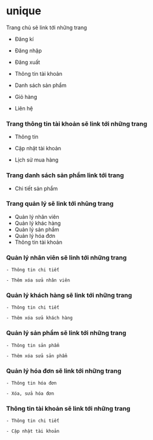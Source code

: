# unique
Trang chủ sẽ link tới những trang

  - Đăng kí
  
  - Đăng nhập
  
  - Đăng xuất
  
  - Thông tin tài khoản
  
  - Danh sách sản phẩm
  
  - Giỏ hàng
  
  - Liên hệ

### Trang thông tin tài khoản sẽ link tới những trang

  - Thông tin
  
  - Cập nhật tài khoản
  
  - Lịch sử mua hàng
 
 ### Trang danh sách sản phẩm link tới trang
  
  - Chi tiết sản phẩm

### Trang quản lý sẽ link tới nhũng trang

  - Quản lý nhân viên
  - Quản lý khác hàng
  - Quản lý sản phẩm
  - Quản lý hóa đơn
  - Thông tin tài khoản
  
  ### Quản lý nhân viên sẽ linh tới những trang
    
    - Thông tin chi tiết
    
    - Thêm xóa sửa nhân viên
  
  ### Quản lý khách hàng sẽ link tới những trang
    
    - Thông tin chi tiết
    
    - Thêm xóa sửa khách hàng
    
  ### Quản lý sản phẩm sẽ link tới những trang
    
    - Thông tin sản phẩm
    
    - Thêm xóa sửa sản phẩm
  
  ### Quản lý hóa đơn sẽ link tới những trang
    
    - Thông tin hóa đơn
    
    - Xóa, sửa hóa đơn
    
  ### Thông tin tài khoản sẽ link tới những trang
    
    - Thông tin chi tiết
    
    - Cập nhật tài khoản
